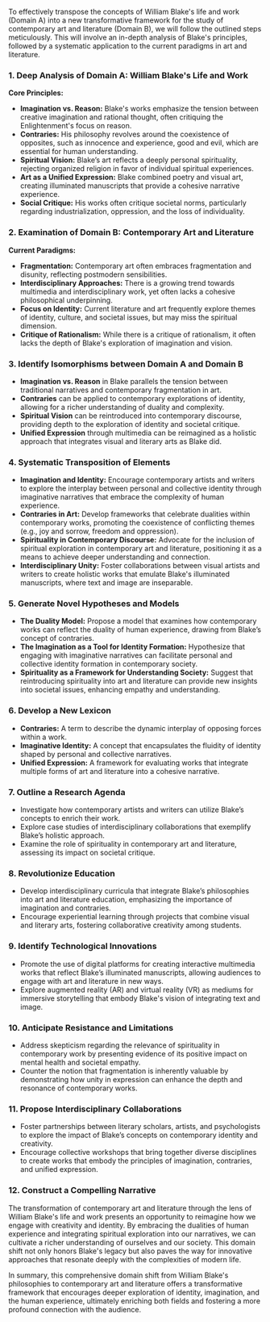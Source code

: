 To effectively transpose the concepts of William Blake's life and work (Domain A) into a new transformative framework for the study of contemporary art and literature (Domain B), we will follow the outlined steps meticulously. This will involve an in-depth analysis of Blake's principles, followed by a systematic application to the current paradigms in art and literature.

### 1. Deep Analysis of Domain A: William Blake's Life and Work

**Core Principles:**
- **Imagination vs. Reason:** Blake's works emphasize the tension between creative imagination and rational thought, often critiquing the Enlightenment's focus on reason.
- **Contraries:** His philosophy revolves around the coexistence of opposites, such as innocence and experience, good and evil, which are essential for human understanding.
- **Spiritual Vision:** Blake’s art reflects a deeply personal spirituality, rejecting organized religion in favor of individual spiritual experiences.
- **Art as a Unified Expression:** Blake combined poetry and visual art, creating illuminated manuscripts that provide a cohesive narrative experience.
- **Social Critique:** His works often critique societal norms, particularly regarding industrialization, oppression, and the loss of individuality.

### 2. Examination of Domain B: Contemporary Art and Literature

**Current Paradigms:**
- **Fragmentation:** Contemporary art often embraces fragmentation and disunity, reflecting postmodern sensibilities.
- **Interdisciplinary Approaches:** There is a growing trend towards multimedia and interdisciplinary work, yet often lacks a cohesive philosophical underpinning.
- **Focus on Identity:** Current literature and art frequently explore themes of identity, culture, and societal issues, but may miss the spiritual dimension.
- **Critique of Rationalism:** While there is a critique of rationalism, it often lacks the depth of Blake's exploration of imagination and vision.

### 3. Identify Isomorphisms between Domain A and Domain B

- **Imagination vs. Reason** in Blake parallels the tension between traditional narratives and contemporary fragmentation in art.
- **Contraries** can be applied to contemporary explorations of identity, allowing for a richer understanding of duality and complexity.
- **Spiritual Vision** can be reintroduced into contemporary discourse, providing depth to the exploration of identity and societal critique.
- **Unified Expression** through multimedia can be reimagined as a holistic approach that integrates visual and literary arts as Blake did.

### 4. Systematic Transposition of Elements

- **Imagination and Identity:** Encourage contemporary artists and writers to explore the interplay between personal and collective identity through imaginative narratives that embrace the complexity of human experience.
- **Contraries in Art:** Develop frameworks that celebrate dualities within contemporary works, promoting the coexistence of conflicting themes (e.g., joy and sorrow, freedom and oppression).
- **Spirituality in Contemporary Discourse:** Advocate for the inclusion of spiritual exploration in contemporary art and literature, positioning it as a means to achieve deeper understanding and connection.
- **Interdisciplinary Unity:** Foster collaborations between visual artists and writers to create holistic works that emulate Blake's illuminated manuscripts, where text and image are inseparable.

### 5. Generate Novel Hypotheses and Models

- **The Duality Model:** Propose a model that examines how contemporary works can reflect the duality of human experience, drawing from Blake’s concept of contraries.
- **The Imagination as a Tool for Identity Formation:** Hypothesize that engaging with imaginative narratives can facilitate personal and collective identity formation in contemporary society.
- **Spirituality as a Framework for Understanding Society:** Suggest that reintroducing spirituality into art and literature can provide new insights into societal issues, enhancing empathy and understanding.

### 6. Develop a New Lexicon

- **Contraries:** A term to describe the dynamic interplay of opposing forces within a work.
- **Imaginative Identity:** A concept that encapsulates the fluidity of identity shaped by personal and collective narratives.
- **Unified Expression:** A framework for evaluating works that integrate multiple forms of art and literature into a cohesive narrative.

### 7. Outline a Research Agenda

- Investigate how contemporary artists and writers can utilize Blake’s concepts to enrich their work.
- Explore case studies of interdisciplinary collaborations that exemplify Blake’s holistic approach.
- Examine the role of spirituality in contemporary art and literature, assessing its impact on societal critique.

### 8. Revolutionize Education

- Develop interdisciplinary curricula that integrate Blake’s philosophies into art and literature education, emphasizing the importance of imagination and contraries.
- Encourage experiential learning through projects that combine visual and literary arts, fostering collaborative creativity among students.

### 9. Identify Technological Innovations

- Promote the use of digital platforms for creating interactive multimedia works that reflect Blake’s illuminated manuscripts, allowing audiences to engage with art and literature in new ways.
- Explore augmented reality (AR) and virtual reality (VR) as mediums for immersive storytelling that embody Blake's vision of integrating text and image.

### 10. Anticipate Resistance and Limitations

- Address skepticism regarding the relevance of spirituality in contemporary work by presenting evidence of its positive impact on mental health and societal empathy.
- Counter the notion that fragmentation is inherently valuable by demonstrating how unity in expression can enhance the depth and resonance of contemporary works.

### 11. Propose Interdisciplinary Collaborations

- Foster partnerships between literary scholars, artists, and psychologists to explore the impact of Blake’s concepts on contemporary identity and creativity.
- Encourage collective workshops that bring together diverse disciplines to create works that embody the principles of imagination, contraries, and unified expression.

### 12. Construct a Compelling Narrative

The transformation of contemporary art and literature through the lens of William Blake's life and work presents an opportunity to reimagine how we engage with creativity and identity. By embracing the dualities of human experience and integrating spiritual exploration into our narratives, we can cultivate a richer understanding of ourselves and our society. This domain shift not only honors Blake's legacy but also paves the way for innovative approaches that resonate deeply with the complexities of modern life.

In summary, this comprehensive domain shift from William Blake's philosophies to contemporary art and literature offers a transformative framework that encourages deeper exploration of identity, imagination, and the human experience, ultimately enriching both fields and fostering a more profound connection with the audience.